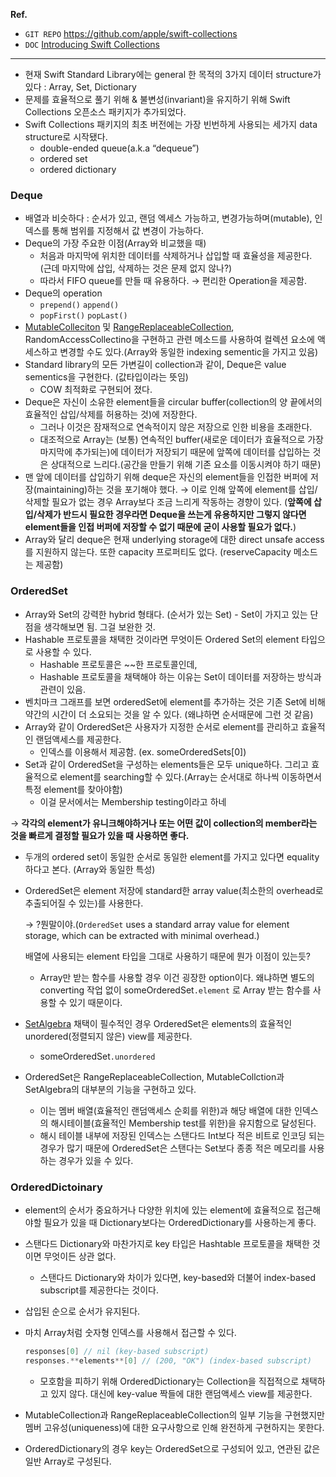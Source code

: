 **Ref.**

- `GIT REPO` https://github.com/apple/swift-collections
- `DOC` [Introducing Swift Collections](https://www.swift.org/blog/swift-collections/)

---

- 현재 Swift Standard Library에는 general 한 목적의 3가지 데이터 structure가 있다 : Array, Set, Dictionary
- 문제를 효율적으로 풀기 위해 & 불변성(invariant)을 유지하기 위해 Swift Collections 오픈소스 패키지가 추가되었다.
- Swift Collections 패키지의 최초 버전에는 가장 빈번하게 사용되는 세가지 data structure로 시작됐다.
    - double-ended queue(a.k.a “dequeue”)
    - ordered set
    - ordered dictionary

### Deque

- 배열과 비슷하다 : 순서가 있고, 랜덤 엑세스 가능하고, 변경가능하며(mutable), 인덱스를 통해 범위를 지정해서 값 변경이 가능하다.
- Deque의 가장 주요한 이점(Array와 비교했을 때)
    - 처음과 마지막에 위치한 데이터를 삭제하거나 삽입할 때 효율성을 제공한다. (근데 마지막에 삽입, 삭제하는 것은 문제 없지 않나?)
    - 따라서 FIFO queue를 만들 때 유용하다. → 편리한 Operation을 제공함.
- Deque의 operation
    - `prepend()`  `append()`
    - `popFirst()`  `popLast()`
- [MutableColleciton](https://developer.apple.com/documentation/swift/mutablecollection) 및 [RangeReplaceableCollection](https://developer.apple.com/documentation/swift/rangereplaceablecollection), RandomAccessCollectino을 구현하고 관련 메소드를 사용하여 컬렉션 요소에 액세스하고 변경할 수도 있다.(Array와 동일한 indexing sementic을 가지고 있음)
- Standard library의 모든 가변길이 collection과 같이, Deque은 value sementics을 구현한다. (값타입이라는 뜻임)
    - COW 최적화로 구현되어 졌다.
- Deque은 자신이 소유한 element들을 circular buffer(collection의 양 끝에서의 효율적인 삽입/삭제를 허용하는 것)에 저장한다.
    - 그러나 이것은 잠재적으로 연속적이지 않은 저장으로 인한 비용을 초래한다.
    - 대조적으로 Array는 (보통) 연속적인 buffer(새로운 데이터가 효율적으로 가장 마지막에 추가되는)에 데이터가 저장되기 때문에 앞쪽에 데이터를 삽입하는 것은 상대적으로 느리다.(공간을 만들기 위해 기존 요소를 이동시켜야 하기 때문)
- 맨 앞에 데이터를 삽입하기 위해 deque은 자신의 element들을 인접한 버퍼에 저장(maintaining)하는 것을 포기해야 했다. → 이로 인해 앞쪽에 element를 삽입/삭제할 필요가 없는 경우 Array보다 조금 느리게 작동하는 경향이 있다. (**앞쪽에 삽입/삭제가 반드시 필요한 경우라면 Deque을 쓰는게 유용하지만 그렇지 않다면 element들을 인접 버퍼에 저장할 수 없기 때문에 굳이 사용할 필요가 없다.**)
- Array와 달리 deque은 현재 underlying storage에 대한 direct unsafe access를 지원하지 않는다. 또한 capacity 프로퍼티도 없다. (reserveCapacity 메소드는 제공함)

### OrderedSet

- Array와 Set의 강력한 hybrid 형태다. (순서가 있는 Set) - Set이 가지고 있는 단점을 생각해보면 됨. 그걸 보완한 것.
- Hashable 프로토콜을 채택한 것이라면 무엇이든 Ordered Set의 element 타입으로 사용할 수 있다.
    - Hashable 프로토콜은 ~~한 프로토콜인데,
    - Hashable 프로토콜을 채택해야 하는 이유는 Set이 데이터를 저장하는 방식과 관련이 있음.
- 벤치마크 그래프를 보면 orderedSet에 element를 추가하는 것은 기존 Set에 비해 약간의 시간이 더 소요되는 것을 알 수 있다. (왜냐하면 순서때문에 그런 것 같음)
- Array와 같이 OrderedSet은 사용자가 지정한 순서로 element를 관리하고 효율적인 랜덤액세스를 제공한다.
    - 인덱스를 이용해서 제공함. (ex. someOrderedSets[0])
- Set과 같이 OrderedSet을 구성하는 elements들은 모두 unique하다. 그리고 효율적으로 element를 searching할 수 있다.(Array는 순서대로 하나씩 이동하면서 특정 element를 찾아야함)
    - 이걸 문서에서는 Membership testing이라고 하네

→ **각각의 element가 유니크해야하거나 또는 어떤 값이 collection의 member라는 것을 빠르게 결정할 필요가 있을 때 사용하면 좋다.**

- 두개의 ordered set이 동일한 순서로 동일한 element를 가지고 있다면 equality하다고 본다. (Array와 동일한 특성)
- OrderedSet은 element 저장에 standard한 array value(최소한의 overhead로 추출되어질 수 있는)를 사용한다.
    
    → ?뭔말이야.(`OrderedSet` uses a standard array value for element storage, which can be extracted with minimal overhead.)
    
    배열에 사용되는 element 타입을 그대로 사용하기 때문에 뭔가 이점이 있는듯?
    
    - Array만 받는 함수를 사용할 경우 이건 굉장한 option이다. 왜냐하면 별도의 converting 작업 없이 someOrderedSet`.element` 로 Array 받는 함수를 사용할 수 있기 때문이다.
- [SetAlgebra](https://developer.apple.com/documentation/swift/setalgebra) 채택이 필수적인 경우 OrderedSet은 elements의 효율적인 unordered(정렬되지 않은) view를 제공한다.
    - someOrderedSet`.unordered`
- OrderedSet은 RangeReplaceableCollection, MutableCollction과 SetAlgebra의 대부분의 기능을 구현하고 있다.
    - 이는 멤버 배열(효율적인 랜덤액세스 순회를 위한)과 해당 배열에 대한 인덱스의 해시테이블(효율적인 Membership test를 위한)을 유지함으로 달성된다.
    - 해시 테이블 내부에 저장된 인덱스는 스탠다드 Int보다 적은 비트로 인코딩 되는 경우가 많기 때문에 OrderedSet은 스탠다는 Set보다 종종 적은 메모리를 사용하는 경우가 있을 수 있다.

### OrderedDictoinary

- element의 순서가 중요하거나 다양한 위치에 있는 element에 효율적으로 접근해야할 필요가 있을 때 Dictionary보다는 OrderedDictionary를 사용하는게 좋다.
- 스탠다드 Dictionary와 마찬가지로 key 타입은 Hashtable 프로토콜을 채택한 것이면 무엇이든 상관 없다.
    - 스탠다드 Dictionary와 차이가 있다면, key-based와 더불어 index-based subscript를 제공한다는 것이다.
- 삽입된 순으로 순서가 유지된다.
- 마치 Array처럼 숫자형 인덱스를 사용해서 접근할 수 있다.
    
    ```swift
    responses[0] // nil (key-based subscript)
    responses.**elements**[0] // (200, "OK") (index-based subscript)
    ```
    
    - 모호함을 피하기 위해 OrderedDictionary는 Collection을 직접적으로 채택하고 있지 않다. 대신에 key-value 짝들에 대한 랜덤액세스 view를 제공한다.
- MutableCollection과 RangeReplaceableCollection의 일부 기능을 구현했지만 멤버 고유성(uniqueness)에 대한 요구사항으로 인해 완전하게 구현하지는 못한다.
- OrderedDictionary의 경우 key는 OrderedSet으로 구성되어 있고, 연관된 값은 일반 Array로 구성된다.